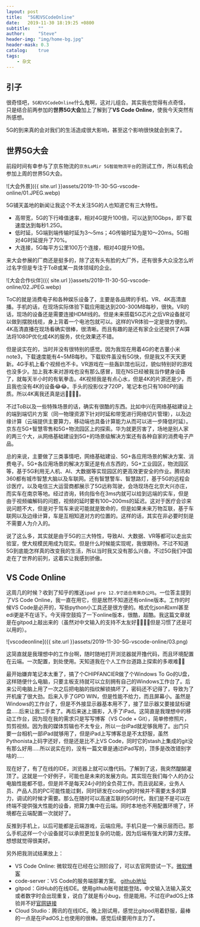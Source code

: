 ```yaml
---
layout: post
title:  "5G和VSCodeOnline"
date:   2019-11-30 18:19:25 +0800
subtitle:   ""
author:     "Steve"
header-img: "img/home-bg.jpg"
header-mask: 0.3
catalog:    true
tags:
    - 杂文
---
```


## 引子

很奇怪吧，`5G和VSCodeOnline`什么鬼啊，这对儿组合。其实我也觉得有点奇怪，只是结合前两参加的**世界5G大会**加上了解到了**VS Code Online**，使我今天突然有所感想。

5G的到来真的会对我们的生活造成很大影响，甚至这个影响很快就会到来了。

## 世界5G大会

前段时间有幸参与了京东物流的`京东LoMir 5G智能物流平台`的测试工作，所以有机会参加上周的世界5G大会。

![大会外景]({{ site.url }}assets/2019-11-30-5G-vscode-online/01.JPEG.webp)

5G铺天盖地的新闻让我这个不太关注5G的人也知道它有三大特性。

- 高带宽，5G的下行峰值速率，相对4G提升100倍，可以达到10Gbps，即下载速度达到每秒1.25G。
- 低时延，5G端到端传输时延为3～5ms；4G传输时延为是10～20ms。5G相对4G时延提升了70%。
- 大连接，5G每平方公里100万个连接，相对4G提升10倍。

来大会参展的厂商还是挺多的，除了这有头有脸的大厂外，还有很多大众没怎么听过名字但是专注于ToB或某一具体领域的企业。

![大会合作伙伴]({{ site.url }}assets/2019-11-30-5G-vscode-online/02.JPEG.webp)

ToC的就是消费电子和各种娱乐设备了，主要是各品牌的手机、VR、4K高清直播。手机的话，在现场实际体验下载应用能达到200-300MB每秒，很快。VR的话，现场的设备还是需要连接HDMI线的。但是未来搭载5G芯片之后VR设备就可以做到摆脱线缆，身上背着一个电池包就可以。这样的VR体验一定是很方便的。4K高清直播在现场看确实很棒，很清晰。而且有趣的是还有家企业还提供了AI算法将1080P优化成4K的服务，优化效果还不错。

但是说实在的，当时并没有很特别的感觉。因为我现在用着4G的老古董小米note3，下载速度能有4~5MB每秒。下载软件虽没有5G快，但是我又不天天更新。4G手机上看个视频也不卡。VR游戏在一些轰趴馆也玩过，貌似特别好的游戏也没多少。加上我本来对游戏也没有那么感冒，现在NS已经被我当作健身设备了，就每天半小时的有氧拳击。4K视频我是有点心水，但是4K的片源还是少，而且我也没有4K的设备😂😂。手头的投影仪才720P，笔记本也只有1080P的画质。所以4K离我还真是远🤦‍♂️🤦‍♂️。

不过ToB以及一些特殊场景的话，确实有很酷的东西。比如中兴在网络基础建设上的端到端切片方案（同一物理资源下针对时延和带宽进行网络切片管理），以及边缘计算（云端提供主要算力，移动端也具备计算能力从而可以进一步降低时延）。京东在5G+智慧零售和5G+物流园区上的探索。华为就更厉害了，场地是别人家的两三个大，从网络基础建设到5G+的场景级解决方案还有各种自家的消费电子产品。

总的来说，主要做了三类事情吧，网络基础建设、5G+各应用场景的解决方案、消费电子。5G+各应用场景的解决方案还是有点东西的，5G+工业园区，物流园区等，基于5G利用无人机、AI、大数据等实现园区的更高效更安全的作业。腾讯和360都有城市智慧大脑以及车联网。还有智慧警车、智慧路灯，基于5G的远程会诊医疗。以及电信三大运营商都展示了5G远称驾驶，会场现场在北京大兴亦庄，而实车在南京等地。经过咨询，转向指令在3ms内就可以给到远端的实车，但是由于视频编解码的问题，视频的延时要有100~200ms的延迟。这对于医疗会诊来说问题不大，但是对于驾车来说可能就是致命的，但是如果未来万物互联，基于车联网以及边缘计算，车是互相知道对方的位置的。这样的话，其实在非必要时刻是不需要人为介入的。

说了这么多，其实就是由于5G的三大特性，导致AI、大数据、VR等都可以走出实验室，使大规模民用成为现实。但是什么时候能实现呢，我很期待。不过不知道5G到底能怎样真的改变我的生活，所以当时我又没有那么兴奋。不过5G我们中国走在了世界的前列，这着实让我感到骄傲。

## VS Code Online

这周几的时候？收到了知乎的推送`ipad pro 12.9寸适合用来办公吗`。一位答主提到了VS Code Online，我一直在用它，但是居然不知道还有online版本。工作的时候VS Code是必开的，写些python小工具还是很方便的。格式化json和xml甚至edi更是不在话下。今天得空鼓捣了一下online版本，很酷，超酷。我这篇文章就是在gitpod上敲出来的（虽然对中文输入的支持不太友好🤷‍♂️🤷‍♂️但是习惯了还是可以用的）。

![vscodeonline]({{ site.url }}assets/2019-11-30-5G-vscode-online/03.png)

这简直就是我理想中的工作台啊，随时随地打开浏览器就开撸代码，而且环境配置在云端。一次配置，到处使用。天知道我在个人工作台道路上探索的多艰难🤣🤣

最开始嫌弃笔记本太重了，搞了个CHIPFANCIER做了个Windows To Go的U盘，这样随便什么电脑，只要主板支持就可以立刻拥有自己的Windows工作台了。后来公司电脑上用了一次之后把电脑的指纹解锁搞坏了，密码还不记得了，导致为了开机废了很大劲。后来入手了GPD WIN，但是性能不给力，而且屏幕小。虽然是Windows的工作台了，但是不外接显示器基本用不了，接了显示器又要接鼠标键盘.....后来让我二手卖了。再后来迷上摄影，入手了iPad。这简直是我理想中的移动工作台，因为现在我的需求只是写写博客（VS Code + Git），简单修修照片，剪剪视频。因为我的媒体剪辑也不太专业，所以一台iPad就足够我用了。出门只要一台相机一部iPad就够用了，但是iPad上写博客总是不太舒服，虽然Pythonista上码字还好，但是还是比不上VS Code，同时它的stash上集成的git没有那么好用.....所以说实在的，没有一篇文章是通过iPad写的，顶多是改改错别字啥的.....

现在好了，有了在线的IDE，浏览器上就可以撸代码。了解到了这，我突然醍醐灌顶了。这就是一个好例子，可能也是未来的发展方向。其实现在我们每个人的办公电脑性能都不低，但是并不是每天24小时的全负荷工作。而且说起来，业务人员、产品人员的PC可能性能过剩，同时研发在coding的时候并不需要太多的算力，调试的时候才需要。那么在随时可以高速互联的5G时代，我们是不是可以在终端不提供强大性能的设备，把算力集中在云端。同时本地也不用配置环境了，环境都在云端配置一次就好了。

反推到手机上，以后可能都是云端游戏，云端应用。手机只是一个展示层而已。那么手机这样一个小设备就可以承担更加复杂的功能，因为后端有强大的算力支撑。想想就觉得很美好。

另外把我测试结果放上：

- VS Code Online: 微软现在已经在公测阶段了，可以去官网尝试一下。[微软博客](https://devblogs.microsoft.com/visualstudio/announcing-visual-studio-online-public-preview/)
- code-server：VS Code的服务端部署方案。 [github地址](https://github.com/cdr/code-server)
- gitpod：GitHub的在线IDE。使用github账号就能登陆，中文输入法输入英文或者数字时会出现重复，说白了就是有小bug，但是能用。不过在iPadOS上体验并不好[官网链接](https://www.gitpod.io/)
- Cloud Studio：腾讯的在线IDE。晚上刚试用，感觉比gitpod用着舒服，最棒的一点是在iPadOS上也使用的很棒。感觉后续要用作主力了。